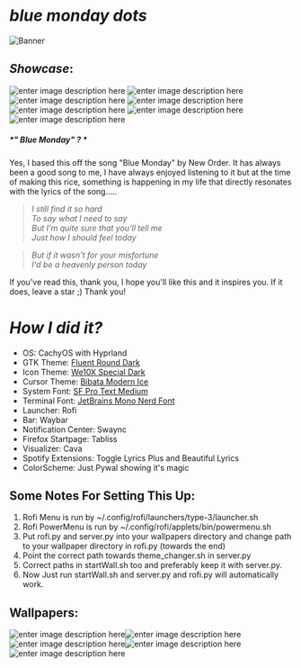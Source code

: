 ﻿# *blue monday dots* 
![Banner](https://i.imgur.com/EQ5BYBi.png)
## *Showcase*: 
![enter image description here](https://i.imgur.com/n8R11hy.gif)
![enter image description here](https://i.imgur.com/6MPGQ1O.gif)
![enter image description here](https://i.imgur.com/RIxqIn8.png)
![enter image description here](https://i.imgur.com/haOXh23.png)
![enter image description here](https://i.imgur.com/NfqSiEa.png)
![enter image description here](https://i.imgur.com/X9aEOTz.gif)
![enter image description here](https://i.imgur.com/lNaZzR6.gif)

##### *" Blue Monday" ? *
Yes, I based this off the song "Blue Monday" by New Order. It has always been a good song to me, I have always enjoyed listening to it but at the time of making this rice, something is happening in my life that directly resonates with the lyrics of the song.....

> *I still find it so hard  
To say what I need to say  
But I'm quite sure that you'll tell me  
Just how I should feel today*

> *But if it wasn't for your misfortune   
> I'd be a heavenly person today*

If you've read this, thank you, I hope you'll like this and it inspires you. If it does, leave a star ;)
Thank you!
# *How I did it?*
 - OS: CachyOS with Hyprland
 - GTK Theme: [Fluent Round Dark](https://www.gnome-look.org/p/1574551)
 - Icon Theme: [We10X Special Dark](https://www.pling.com/p/1366371)
 - Cursor Theme: [Bibata Modern Ice](https://www.pling.com/p/1197198/)
 - System Font: [SF Pro Text Medium](https://github.com/sahibjotsaggu/San-Francisco-Pro-Fonts)
 - Terminal Font: [JetBrains Mono Nerd Font](https://www.jetbrains.com/lp/mono/)
 - Launcher: Rofi
 - Bar: Waybar
 -   Notification Center: Swaync
 - Firefox Startpage: Tabliss
 - Visualizer: Cava
 - Spotify Extensions: Toggle Lyrics Plus and Beautiful Lyrics
 - ColorScheme: Just Pywal showing it's magic

## Some Notes For Setting This Up:
1. Rofi Menu is run by ~/.config/rofi/launchers/type-3/launcher.sh
2. Rofi PowerMenu is run by ~/.config/rofi/applets/bin/powermenu.sh
3. Put rofi.py and server.py into your wallpapers directory and change path to your wallpaper directory in rofi.py (towards the end)
4. Point the correct path towards theme_changer.sh in server.py
5. Correct paths in startWall.sh too and preferably keep it with server.py. 
6. Now Just run startWall.sh and server.py and rofi.py will automatically work.

## Wallpapers: 
![enter image description here](https://i.imgur.com/gw6v1sE.jpeg)![enter image description here](https://i.imgur.com/zhCVvxa.jpeg)![enter image description here](https://i.imgur.com/77TPg7z.jpeg)![enter image description here](https://i.imgur.com/POSuLAC.jpeg)![enter image description here](https://i.imgur.com/XZDxORq.jpeg)
